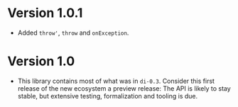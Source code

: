 # Version 1.0.1

* Added `throw'`, `throw` and `onException`.


# Version 1.0

* This library contains most of what was in `di-0.3`. Consider this first
  release of the new ecosystem a preview release: The API is likely to stay
  stable, but extensive testing, formalization and tooling is due.

